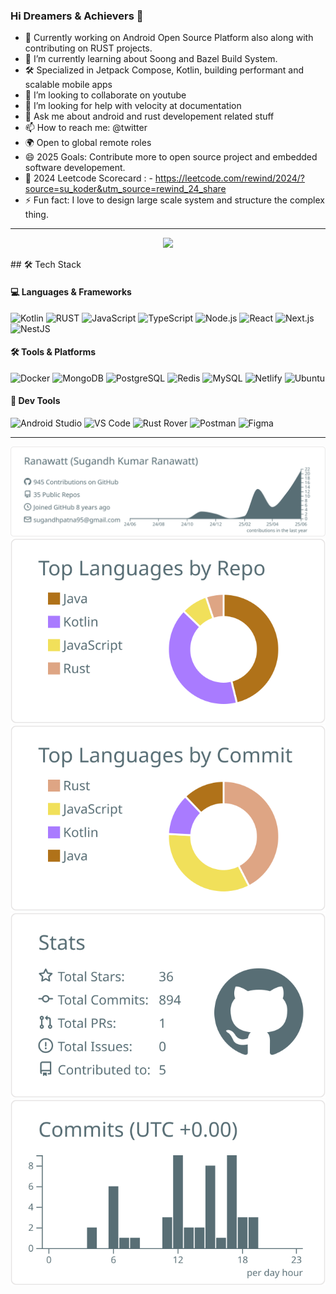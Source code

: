 ### Hi Dreamers & Achievers 👋

- 🔭 Currently working on Android Open Source Platform also along with contributing on RUST projects.
- 🌱 I’m currently learning about Soong and Bazel Build System.
- 🛠️ Specialized in Jetpack Compose, Kotlin, building performant and scalable mobile apps
- 👯 I’m looking to collaborate on youtube
- 🤔 I’m looking for help with velocity at documentation
- 💬 Ask me about android and rust developement related stuff
- 📫 How to reach me: @twitter
- 🌍 Open to global remote roles
- 😄 2025 Goals: Contribute more to open source project and embedded software developement.
- 🚀 2024 Leetcode Scorecard : - https://leetcode.com/rewind/2024/?source=su_koder&utm_source=rewind_24_share
- ⚡ Fun fact: I love to design large scale system and structure the complex thing.

---
<p align="center">
  <img src="https://img.shields.io/badge/Profile%20Views-45,236-E0234E?style=flat-square">
</p>
## 🛠️ Tech Stack

#### 💻 Languages & Frameworks
![Kotlin](https://img.shields.io/badge/KOTLIN-E0234E?style=flat-square&logo=Kotlin)
![RUST](https://img.shields.io/badge/RUST-00ADD9?style=flat-square&logo=Rust)
![JavaScript](https://img.shields.io/badge/-JavaScript-black?style=flat-square&logo=javascript)
![TypeScript](https://img.shields.io/badge/-TypeScript-007ACC?style=flat-square&logo=typescript)
![Node.js](https://img.shields.io/badge/-Node.js-7952B3?style=flat-square&logo=node.js)
![React](https://img.shields.io/badge/-React-61DAFB?style=flat-square&logo=react)
![Next.js](https://img.shields.io/badge/-Next.js-black?style=flat-square&logo=next.js)
![NestJS](https://img.shields.io/badge/-NestJS-E0234E?style=flat-square&logo=nestjs)

#### 🛠️ Tools & Platforms
![Docker](https://img.shields.io/badge/-Docker-2496ED?style=flat-square&logo=docker)
![MongoDB](https://img.shields.io/badge/-MongoDB-DC382D?style=flat-square&logo=mongodb)
![PostgreSQL](https://img.shields.io/badge/-PostgreSQL-336791?style=flat-square&logo=postgresql)
![Redis](https://img.shields.io/badge/-Redis-339933?style=flat-square&logo=redis)
![MySQL](https://img.shields.io/badge/-MySQL-F26B3A?style=flat-square&logo=mysql)
![Netlify](https://img.shields.io/badge/-Netlify-00C7B7?style=flat-square&logo=netlify)
![Ubuntu](https://img.shields.io/badge/-Ubuntu-E95420?style=flat-square&logo=ubuntu)

#### 🧰 Dev Tools
![Android Studio](https://img.shields.io/badge/-Android%20Studio-7952B3?style=flat-square&logo=android)
![VS Code](https://img.shields.io/badge/-VSCode-007ACC?style=flat-square&logo=visual-studio-code)
![Rust Rover](https://img.shields.io/badge/RustRover-0170FE?style=flat-square&logo=rust)
![Postman](https://img.shields.io/badge/-Postman-47A248?style=flat-square&logo=postman)
![Figma](https://img.shields.io/badge/-Figma-black?style=flat-square&logo=figma)

---

[![](https://raw.githubusercontent.com/Ranawatt/sugandh-profile/master/profile-summary-card-output/default/0-profile-details.svg)](https://github.com/vn7n24fzkq/github-profile-summary-cards)
[![](https://raw.githubusercontent.com/Ranawatt/sugandh-profile/master/profile-summary-card-output/default/1-repos-per-language.svg)](https://github.com/vn7n24fzkq/github-profile-summary-cards) [![](https://raw.githubusercontent.com/Ranawatt/sugandh-profile/master/profile-summary-card-output/default/2-most-commit-language.svg)](https://github.com/vn7n24fzkq/github-profile-summary-cards)
[![](https://raw.githubusercontent.com/Ranawatt/sugandh-profile/master/profile-summary-card-output/default/3-stats.svg)](https://github.com/vn7n24fzkq/github-profile-summary-cards) [![](https://raw.githubusercontent.com/Ranawatt/sugandh-profile/master/profile-summary-card-output/default/4-productive-time.svg)](https://github.com/vn7n24fzkq/github-profile-summary-cards)

